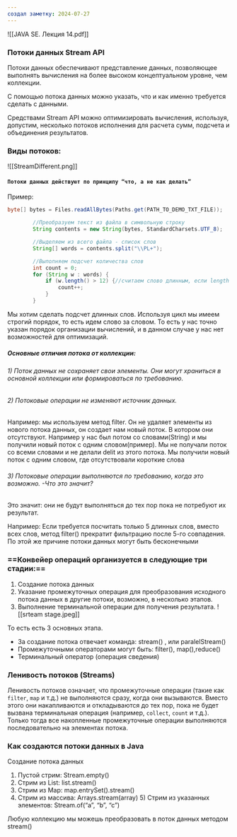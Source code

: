```yaml
---
создал заметку: 2024-07-27
---
```

![[JAVA SE. Лекция 14.pdf]]

### Потоки данных Stream API 

Потоки данных обеспечивают представление данных, позволяющее выполнять вычисления на более высоком концептуальном уровне, чем коллекции.

С помощью потока данных можно указать, что и как именно требуется сделать с данными.

Средствами Stream API можно оптимизировать вычисления, используя, допустим, несколько потоков исполнения для расчета сумм, подсчета и объединения результатов.

### Виды потоков: 
![[StreamDifferent.png]]
#### `Потоки данных действуют по принципу “что, а не как делать”`
Пример: 
```java
byte[] bytes = Files.readAllBytes(Paths.get(PATH_TO_DEMO_TXT_FILE));

        //Преобразуем текст из файла в символьную строку
        String contents = new String(bytes, StandardCharsets.UTF_8);

        //Выделяем из всего файла - список слов
        String[] words = contents.split("\\PL+");

        //Выполняем подсчет количества слов
        int count = 0;
        for (String w : words) {
            if (w.length() > 12) {//считаем слово длинным, если length > 12
                count++;
            }
        }
```
Мы хотим сделать подсчет длинных слов. Используя цикл мы имеем строгий порядок, то есть идем слово за словом. То есть у нас точно указан порядок организации вычислений, и в данном случае у нас нет возможностей для оптимизаций.

##### **Основные отличия потока от коллекции**:

###### 1) Поток данных не сохраняет свои элементы. Они могут храниться в основной коллекции или формироваться по требованию.
###### 2) Потоковые операции не изменяют источник данных. 
   Например: мы используем метод filter. Он не удаляет элементы из нового потока данных, он создает нам новый поток. В котором они отсутствуют. Например у нас был потом со словами(String) и мы получили новый поток с одним словом(пример). Мы не получали поток со всеми словами и не делали delit из этого потока. Мы получили новый поток с одним словом, где отсутствовали короткие слова 
###### 3) Потоковые операции выполняются по требованию, когда это возможно. -Что это значит? 

Это значит: они не будут выполняться до тех пор пока не потребуют их результат. 

Например: Если требуется посчитать только 5 длинных слов, вместо всех слов, метод filter() прекратит фильтрацию после 5-го
совпадения. По этой же причине потоки данных могут быть бесконечными


### ==Конвейер операций организуется в следующие три стадии:==
1) Создание потока данных
2) Указание промежуточных операция для преобразования исходного потока данных в другие потоки, возможно, в несколько этапов. 
3) Выполнение терминальной операции для получения результата.
![[srteam stage.jpeg]]

То есть есть 3 основных этапа. 
- За создание потока отвечает команда: stream() , или paralelStream()
- Промежуточными операторами могут быть: filter(), map(),reduce()
- Терминальный оператор (операция сведения)
### Ленивость потоков (Streams)

Ленивость потоков означает, что промежуточные операции (такие как `filter`, `map` и т.д.) не выполняются сразу, когда они вызываются. Вместо этого они накапливаются и откладываются до тех пор, пока не будет вызвана терминальная операция (например, `collect`, `count` и т.д.). Только тогда все накопленные промежуточные операции выполняются последовательно на элементах потока.


### Как создаются потоки данных в Java

Создание потока данных 
1) Пустой стрим: Stream.empty()
2) Стрим из List: list.stream() 
3) Стрим из Map: map.entrySet().stream() 
4) Стрим из массива: Arrays.stream(array) 5) Стрим из указанных элементов: Stream.of(“a”, “b”, “c”)

Любую коллекцию мы можешь преобразовать в поток данных методом stream()





